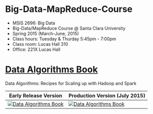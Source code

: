 Big-Data-MapReduce-Course
=========================
* MSIS 2696: Big Data
* Big-Data/MapReduce Course @ Santa Clara University
* Spring 2015 (March-June, 2015)
* Class hours: Tuesday & Thurday 5:45pm - 7:00pm
* Class room: Lucas Hall 310 
* Office: 221X Lucas Hall

[Data Algorithms Book](http://shop.oreilly.com/product/0636920033950.do)
======================
Data Algorithms: Recipes for Scaling up with Hadoop and Spark


Early Release Version                                                                              | Production Version (July 2015)
---------------------------------------------------------------------------------------------------|-------------------------------
[![Data Algorithms Book](./misc/da_small.gif)](http://shop.oreilly.com/product/0636920033950.do)   | [![Data Algorithms Book](./misc/da_book3.jpeg)](http://shop.oreilly.com/product/0636920033950.do)
 
 
